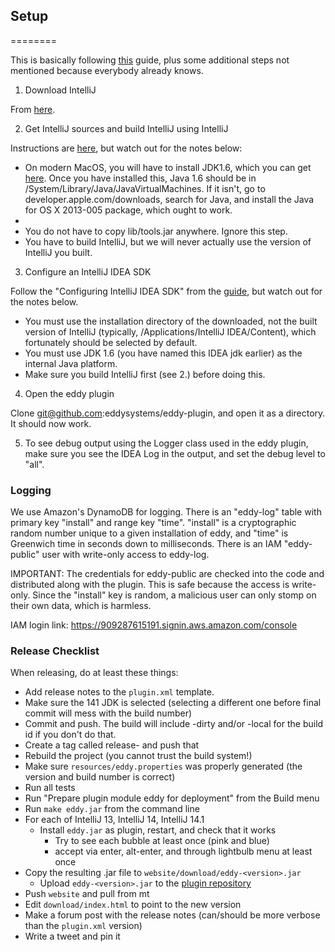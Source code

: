 ## Setup
========

This is basically following [this](http://confluence.jetbrains.com/display/IDEADEV/Getting+Started+with+Plugin+Development#GettingStartedwithPluginDevelopment-anchor2) guide, plus some additional steps not mentioned because everybody already knows.

1. Download IntelliJ

From [here](https://www.jetbrains.com/idea/download/).

2. Get IntelliJ sources and build IntelliJ using IntelliJ

Instructions are [here](http://www.jetbrains.org/pages/viewpage.action?pageId=983225), but watch out for the notes below:

* On modern MacOS, you will have to install JDK1.6, which you can get [here](http://support.apple.com/kb/DL1572). Once you have installed this, Java 1.6 should be in /System/Library/Java/JavaVirtualMachines. If it isn't, go to developer.apple.com/downloads, search for Java, and install the Java for OS X 2013-005 package, which ought to work.
*
* You do not have to copy lib/tools.jar anywhere. Ignore this step.
* You have to build IntelliJ, but we will never actually use the version of IntelliJ you built.

3. Configure an IntelliJ IDEA SDK

Follow the "Configuring IntelliJ IDEA SDK" from the [guide](http://www.jetbrains.org/pages/viewpage.action?pageId=983225), but watch out for the notes below.

* You must use the installation directory of the downloaded, not the built version of IntelliJ (typically, /Applications/IntelliJ IDEA/Content), which fortunately should be selected by default.
* You must use JDK 1.6 (you have named this IDEA jdk earlier) as the internal Java platform.
* Make sure you build IntelliJ first (see 2.) before doing this.

4. Open the eddy plugin

Clone git@github.com:eddysystems/eddy-plugin, and open it as a directory. It should now work.

5. To see debug output using the Logger class used in the eddy plugin, make sure you see the IDEA Log in the output, and set the debug level to "all".


### Logging

We use Amazon's DynamoDB for logging.  There is an "eddy-log" table with
primary key "install" and range key "time".  "install" is a cryptographic
random number unique to a given installation of eddy, and "time" is Greenwich
time in seconds down to milliseconds.  There is an IAM "eddy-public" user with
write-only access to eddy-log.

IMPORTANT: The credentials for eddy-public are checked into the code and
distributed along with the plugin.  This is safe because the access is
write-only.  Since the "install" key is random, a malicious user can only stomp
on their own data, which is harmless.

IAM login link: https://909287615191.signin.aws.amazon.com/console

### Release Checklist

When releasing, do at least these things: 

- Add release notes to the `plugin.xml` template.
- Make sure the 141 JDK is selected (selecting a different one before final commit will mess with the build number)
- Commit and push. The build will include -dirty and/or -local for the build id if you don't do that.
- Create a tag called release-<version> and push that
- Rebuild the project (you cannot trust the build system!)
- Make sure `resources/eddy.properties` was properly generated (the version and build number is correct)
- Run all tests
- Run "Prepare plugin module eddy for deployment" from the Build menu
- Run `make eddy.jar` from the command line
- For each of IntelliJ 13, IntelliJ 14, IntelliJ 14.1
  - Install `eddy.jar` as plugin, restart, and check that it works
    - Try to see each bubble at least once (pink and blue)
    - accept via enter, alt-enter, and through lightbulb menu at least once
- Copy the resulting .jar file to `website/download/eddy-<version>.jar`
  - Upload `eddy-<version>.jar` to the [plugin repository](http://plugins.jetbrains.com/plugin/7688?pr=idea)
- Push `website` and pull from mt 
- Edit `download/index.html` to point to the new version
- Make a forum post with the release notes (can/should be more verbose than the `plugin.xml` version)
- Write a tweet and pin it
